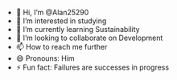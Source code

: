 - 👋 Hi, I’m @Alan25290
- 👀 I’m interested in studying
- 🌱 I’m currently learning Sustainability
- 💞️ I’m looking to collaborate on Development
- 📫 How to reach me further
- 😄 Pronouns: Him
- ⚡ Fun fact: Failures are successes in progress

<!---
Alan25290/Alan25290 is a ✨ special ✨ repository because its `README.md` (this file) appears on your GitHub profile.
You can click the Preview link to take a look at your changes.
--->
